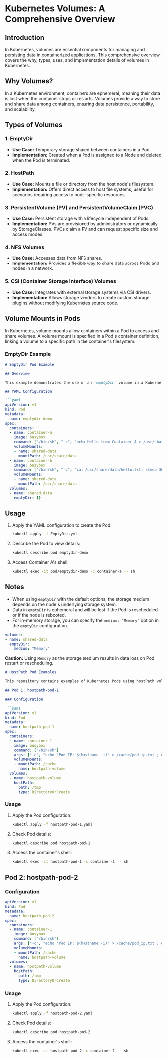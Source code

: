 # Kubernetes Volumes: A Comprehensive Overview

## Introduction

In Kubernetes, volumes are essential components for managing and persisting data in containerized applications. This comprehensive overview covers the why, types, uses, and implementation details of volumes in Kubernetes.

## Why Volumes?

In a Kubernetes environment, containers are ephemeral, meaning their data is lost when the container stops or restarts. Volumes provide a way to store and share data among containers, ensuring data persistence, portability, and scalability.

## Types of Volumes

### 1. **EmptyDir**

- **Use Case:** Temporary storage shared between containers in a Pod.
- **Implementation:** Created when a Pod is assigned to a Node and deleted when the Pod is terminated.

### 2. **HostPath**

- **Use Case:** Mounts a file or directory from the host node's filesystem.
- **Implementation:** Offers direct access to host file systems, useful for scenarios requiring access to node-specific resources.

### 3. **PersistentVolume (PV) and PersistentVolumeClaim (PVC)**

- **Use Case:** Persistent storage with a lifecycle independent of Pods.
- **Implementation:** PVs are provisioned by administrators or dynamically by StorageClasses. PVCs claim a PV and can request specific size and access modes.


### 4. **NFS Volumes**

- **Use Case:** Accesses data from NFS shares.
- **Implementation:** Provides a flexible way to share data across Pods and nodes in a network.

### 5. **CSI (Container Storage Interface) Volumes**

- **Use Case:** Integrates with external storage systems via CSI drivers.
- **Implementation:** Allows storage vendors to create custom storage plugins without modifying Kubernetes source code.

## Volume Mounts in Pods

In Kubernetes, volume mounts allow containers within a Pod to access and share volumes. A volume mount is specified in a Pod's container definition, linking a volume to a specific path in the container's filesystem.


### **EmptyDir Example**

```markdown
# EmptyDir Pod Example

## Overview

This example demonstrates the use of an `emptyDir` volume in a Kubernetes Pod. The `emptyDir` volume is used for temporary storage within a Pod, suitable for scenarios where communication or coordination is required between containers running in the same Pod.

## YAML Configuration

```yaml
apiVersion: v1
kind: Pod
metadata:
  name: emptydir-demo
spec:
  containers:
  - name: container-a
    image: busybox
    command: ["/bin/sh", "-c", "echo Hello from Container A > /usr/share/data/hello.txt; sleep 3600"]
    volumeMounts:
    - name: shared-data
      mountPath: /usr/share/data
  - name: container-b
    image: busybox
    command: ["/bin/sh", "-c", "cat /usr/share/data/hello.txt; sleep 3600"]
    volumeMounts:
    - name: shared-data
      mountPath: /usr/share/data
  volumes:
  - name: shared-data
    emptyDir: {}
```

## Usage

1. Apply the YAML configuration to create the Pod:

    ```bash
    kubectl apply -f EmptyDir.yml
    ```

2. Describe the Pod to view details:

    ```bash
    kubectl describe pod emptydir-demo
    ```

3. Access Container A's shell:

    ```bash
    kubectl exec -it pod/emptydir-demo -c container-a -- sh
    ```

## Notes

- When using `emptyDir` with the default options, the storage medium depends on the node's underlying storage system.
- Data in `emptyDir` is ephemeral and will be lost if the Pod is rescheduled or if the node is rebooted.
- For in-memory storage, you can specify the `medium: "Memory"` option in the `emptyDir` configuration.

```yaml
volumes:
- name: shared-data
  emptyDir:
    medium: "Memory"
```

**Caution:** Using `Memory` as the storage medium results in data loss on Pod restart or rescheduling.







```markdown
# HostPath Pod Examples

This repository contains examples of Kubernetes Pods using hostPath volumes for storage.

## Pod 1: hostpath-pod-1

### Configuration

```yaml
apiVersion: v1
kind: Pod
metadata:
  name: hostpath-pod-1
spec:
  containers:
  - name: container-1
    image: busybox
    command: ["/bin/sh"]
    args: ["-c", "echo 'Pod IP: $(hostname -i)' > /cache/pod_ip.txt ; date > /cache/date.txt ; sleep 1000"]
    volumeMounts:
    - mountPath: /cache
      name: hostpath-volume
  volumes:
  - name: hostpath-volume
    hostPath:
      path: /tmp
      type: DirectoryOrCreate
```

### Usage

1. Apply the Pod configuration:

    ```bash
    kubectl apply -f hostpath-pod-1.yaml
    ```

2. Check Pod details:

    ```bash
    kubectl describe pod hostpath-pod-1
    ```

3. Access the container's shell:

    ```bash
    kubectl exec -it hostpath-pod-1 -c container-1 -- sh
    ```

## Pod 2: hostpath-pod-2

### Configuration

```yaml
apiVersion: v1
kind: Pod
metadata:
  name: hostpath-pod-2
spec:
  containers:
  - name: container-1
    image: busybox
    command: ["/bin/sh"]
    args: ["-c", "echo 'Pod IP: $(hostname -i)' > /cache/pod_ip.txt ; date > /cache/date.txt ; sleep 1000"]
    volumeMounts:
    - mountPath: /cache
      name: hostpath-volume
  volumes:
  - name: hostpath-volume
    hostPath:
      path: /tmp
      type: DirectoryOrCreate
```

### Usage

1. Apply the Pod configuration:

    ```bash
    kubectl apply -f hostpath-pod-2.yaml
    ```

2. Check Pod details:

    ```bash
    kubectl describe pod hostpath-pod-2
    ```

3. Access the container's shell:

    ```bash
    kubectl exec -it hostpath-pod-2 -c container-1 -- sh
    ```



